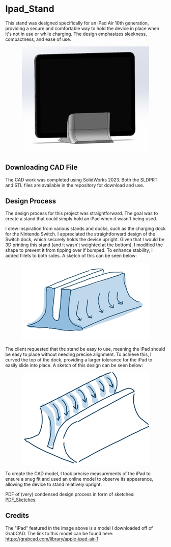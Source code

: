 # Ipad_Stand

This stand was designed specifically for an iPad Air 10th generation, providing a secure and comfortable way to hold the device in place when it's not in use or while charging. The design emphasizes sleekness, compactness, and ease of use.

<p align="center">
  <img src="Stand_ASSEM.png" alt="ASSEMBLY" width="400"/>
</p>

## Downloading CAD File
The CAD work was completed using SolidWorks 2023. Both the SLDPRT and STL files are available in the repository for download and use.

## Design Process
The design process for this project was straightforward. The goal was to create a stand that could simply hold an iPad when it wasn't being used.

I drew inspiration from various stands and docks, such as the charging dock for the Nintendo Switch. I appreciated the straightforward design of the Switch dock, which securely holds the device upright. Given that I would be 3D printing this stand (and it wasn't weighted at the bottom), I modified the shape to prevent it from tipping over if bumped. To enhance stability, I added fillets to both sides. A sketch of this can be seen below:

<p align="center">
  <img src="iPad_D1.jpg" alt="Design 1" width="400"/>
</p>

The client requested that the stand be easy to use, meaning the iPad should be easy to place without needing precise alignment. To achieve this, I curved the top of the dock, providing a larger tolerance for the iPad to easily slide into place. A sketch of this design can be seen below:

<p align="center">
  <img src="iPad_D2.jpg" alt="Design 2" width="400"/>
</p>

To create the CAD model, I took precise measurements of the iPad to ensure a snug fit and used an online model to observe its appearance, allowing the device to stand relatively upright.

PDF of (very) condensed design process in form of sketches: [PDF_Sketches](IPad_Stand.pdf).

## Credits

The "iPad" featured in the image above is a model I downloaded off of GrabCAD. The link to this model can be found here: https://grabcad.com/library/apple-ipad-air-1
